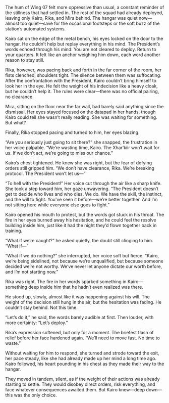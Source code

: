The hum of Wing 07 felt more oppressive than usual, a constant reminder of the stillness that had settled in. The rest of the squad had already deployed, leaving only Kairo, Rika, and Mira behind. The hangar was quiet now—almost too quiet—save for the occasional footsteps or the soft buzz of the station’s automated systems.

Kairo sat on the edge of the metal bench, his eyes locked on the door to the hangar. He couldn’t help but replay everything in his mind. The President’s words echoed through his mind: You are not cleared to deploy. Return to your quarters. It felt like an anchor weighing him down, each word another reason to stay still.

Rika, however, was pacing back and forth in the far corner of the room, her fists clenched, shoulders tight. The silence between them was suffocating. After the confrontation with the President, Kairo couldn’t bring himself to look her in the eye. He felt the weight of his indecision like a heavy cloak, but he couldn’t help it. The rules were clear—there was no official pairing, no clearance.

Mira, sitting on the floor near the far wall, had barely said anything since the dismissal. Her eyes stayed focused on the datapad in her hands, though Kairo could tell she wasn’t really reading. She was waiting for something. But what?

Finally, Rika stopped pacing and turned to him, her eyes blazing.

“Are you seriously just going to sit there?” she snapped, the frustration in her voice palpable. “We’re wasting time, Kairo. The Xhar’kiir won’t wait for us. If we don’t act, we’re going to miss our chance.”

Kairo’s chest tightened. He knew she was right, but the fear of defying orders still gripped him. “We don’t have clearance, Rika. We’re breaking protocol. The President won’t let us—”

“To hell with the President!” Her voice cut through the air like a sharp knife. She took a step toward him, her gaze unwavering. “The President doesn’t get to decide who lives and who dies. We do. We have the skill, the instinct, and the will to fight. You’ve seen it before—we’re better together. And I’m not sitting here while everyone else goes to fight.”

Kairo opened his mouth to protest, but the words got stuck in his throat. The fire in her eyes burned away his hesitation, and he could feel the resolve building inside him, just like it had the night they’d flown together back in training.

“What if we’re caught?” he asked quietly, the doubt still clinging to him. “What if—”

“What if we do nothing?” she interrupted, her voice soft but fierce. “Kairo, we’re being sidelined, not because we’re unqualified, but because someone decided we’re not worthy. We’ve never let anyone dictate our worth before, and I’m not starting now.”

Rika was right. The fire in her words sparked something in Kairo—something deep inside him that he hadn’t even realized was there.

He stood up, slowly, almost like it was happening against his will. The weight of the decision still hung in the air, but the hesitation was fading. He couldn’t stay behind. Not this time.

“Let’s do it,” he said, the words barely audible at first. Then louder, with more certainty: “Let’s deploy.”

Rika’s expression softened, but only for a moment. The briefest flash of relief before her face hardened again. “We’ll need to move fast. No time to waste.”

Without waiting for him to respond, she turned and strode toward the exit, her pace steady, like she had already made up her mind a long time ago. Kairo followed, his heart pounding in his chest as they made their way to the hangar.

They moved in tandem, silent, as if the weight of their actions was already starting to settle. They would disobey direct orders, risk everything, and face whatever consequences awaited them. But Kairo knew—deep down—this was the only choice.

